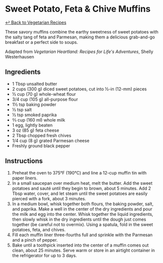 # Sweet Potato, Feta & Chive Muffins

[&larrhk; Back to Vegetarian Recipes](./README.md)

These savory muffins combine the earthy sweetness of sweet potatoes with the salty tang of feta and Parmesan, making them a delicious grab-and-go breakfast or a perfect side to soups.

Adapted from _Vegetarian Heartland: Recipes for Life's Adventures_, Shelly Westerhausen

## Ingredients

- 1 Tbsp unsalted butter
- 2 cups (300 g) diced sweet potatoes, cut into ½-in (12-mm) pieces
- ½ cup (70 g) whole-wheat flour
- 3/4 cup (105 g) all-purpose flour
- 1½ tsp baking powder
- ½ tsp salt
- ½ tsp smoked paprika
- ⅔ cup (160 ml) whole milk
- 1 egg, lightly beaten
- 3 oz (85 g) feta cheese
- 2 Tbsp chopped fresh chives
- 1/4 cup (8 g) grated Parmesan cheese
- Freshly ground black pepper

## Instructions

1. Preheat the oven to 375°F (190°C) and line a 12-cup muffin tin with paper liners.
2. In a small saucepan over medium heat, melt the butter. Add the sweet potatoes and sauté until they begin to brown, about 5 minutes. Add 2 Tbsp water, cover, and let steam until the sweet potatoes are easily pierced with a fork, about 3 minutes.
3. In a medium bowl, whisk together both flours, the baking powder, salt, and paprika. Make a well in the center of the dry ingredients and pour the milk and egg into the center. Whisk together the liquid ingredients, then slowly whisk in the dry ingredients until the dough just comes together (be careful not to overmix). Using a spatula, fold in the sweet potatoes, feta, and chives.
4. Fill each muffin liner three-fourths full and sprinkle with the Parmesan and a pinch of pepper.
5. Bake until a toothpick inserted into the center of a muffin comes out clean, about 25 minutes. Serve warm or store in an airtight container in the refrigerator for up to 3 days.
